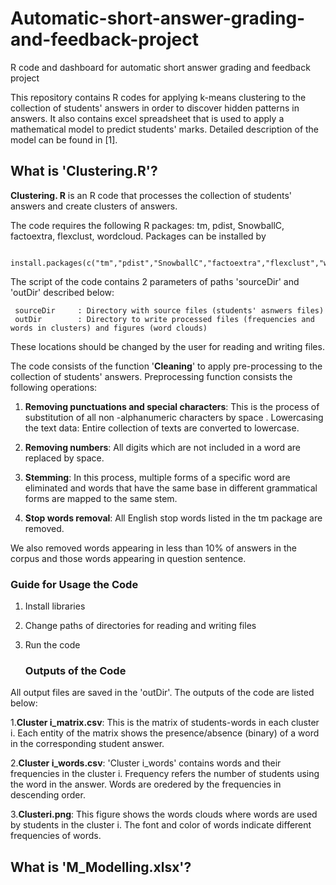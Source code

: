 # Automatic-short-answer-grading-and-feedback-project
R code and dashboard for automatic short answer grading and feedback project

This repository contains R codes for applying k-means clustering to the collection of students' answers in order to discover hidden patterns in answers.
It also contains excel spreadsheet that is used to apply a mathematical model to predict students' marks. Detailed description of the model can be found in [1]. 

## What is 'Clustering.R'?

**Clustering. R** is an R code that processes the collection of students' answers and create clusters of answers.  

The code requires the following R packages: tm, pdist, SnowballC, factoextra, flexclust, wordcloud. Packages can be installed by

     install.packages(c("tm","pdist","SnowballC","factoextra","flexclust","wordcloud"))

The script of the code contains 2 parameters of paths 'sourceDir' and 'outDir' described below:

     sourceDir     : Directory with source files (students' asnwers files)
     outDir        : Directory to write processed files (frequencies and words in clusters) and figures (word clouds)

These locations should be changed by the user for reading and writing files.

The code consists of the function '**Cleaning**' to apply pre-processing to the collection of students' answers. Preprocessing function consists the following operations:

1. **Removing punctuations and special characters**: This is the process of substitution of all non -alphanumeric characters by space .
Lowercasing the text data: Entire collection of texts are converted to lowercase.

2. **Removing numbers**: All digits which are not included in a word are replaced by space. 

3. **Stemming**: In this process, multiple forms of a specific word are eliminated and words that have the same base in different grammatical forms are mapped to the same stem.

4. **Stop words removal**: All English stop words listed in the tm package are removed.

We also removed words appearing in less than 10% of answers in the corpus and those words appearing in question sentence.

   ### Guide for Usage the Code

1. Install libraries
2. Change paths of directories for reading and writing files
4. Run the code

    ### Outputs of the Code
All output files are saved in the 'outDir'. The outputs of the code are listed below:

1.**Cluster i_matrix.csv**: This is the matrix of students-words in each cluster i. Each entity of the matrix shows the presence/absence (binary) of a word in the corresponding student answer.

2.**Cluster i_words.csv**: 'Cluster i_words' contains words and their frequencies in the cluster i. Frequency refers the number of students using the word in the answer. Words are oredered by the frequencies in descending order. 

3.**Clusteri.png**: This figure shows the words clouds where words are used by students in the cluster i. The font and color of words indicate different frequencies of words. 

## What is 'M_Modelling.xlsx'?
